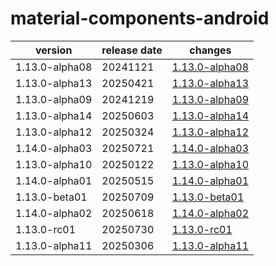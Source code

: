 # material-components-android	


|version|release date|changes|
|---|---|---|
|1.13.0-alpha08|20241121|[1.13.0-alpha08](./1.13.0-alpha08-20241121.md)|
|1.13.0-alpha13|20250421|[1.13.0-alpha13](./1.13.0-alpha13-20250421.md)|
|1.13.0-alpha09|20241219|[1.13.0-alpha09](./1.13.0-alpha09-20241219.md)|
|1.13.0-alpha14|20250603|[1.13.0-alpha14](./1.13.0-alpha14-20250603.md)|
|1.13.0-alpha12|20250324|[1.13.0-alpha12](./1.13.0-alpha12-20250324.md)|
|1.14.0-alpha03|20250721|[1.14.0-alpha03](./1.14.0-alpha03-20250721.md)|
|1.13.0-alpha10|20250122|[1.13.0-alpha10](./1.13.0-alpha10-20250122.md)|
|1.14.0-alpha01|20250515|[1.14.0-alpha01](./1.14.0-alpha01-20250515.md)|
|1.13.0-beta01|20250709|[1.13.0-beta01](./1.13.0-beta01-20250709.md)|
|1.14.0-alpha02|20250618|[1.14.0-alpha02](./1.14.0-alpha02-20250618.md)|
|1.13.0-rc01|20250730|[1.13.0-rc01](./1.13.0-rc01-20250730.md)|
|1.13.0-alpha11|20250306|[1.13.0-alpha11](./1.13.0-alpha11-20250306.md)|
